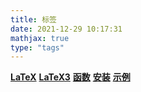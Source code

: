 ```yaml
---
title: 标签
date: 2021-12-29 10:17:31
mathjax: true
type: "tags"
---
```

[**LaTeX**](https://ljguo1020.github.io/tags/LaTeX/)                        	[**LaTeX3**](https://ljguo1020.github.io/tags/LaTeX3/)	                     [**函数**](https://ljguo1020.github.io/tags/函数/)	                         [**安装**](https://ljguo1020.github.io/tags/安装/)	                    [**示例**](https://ljguo1020.github.io/tags/示例/)



